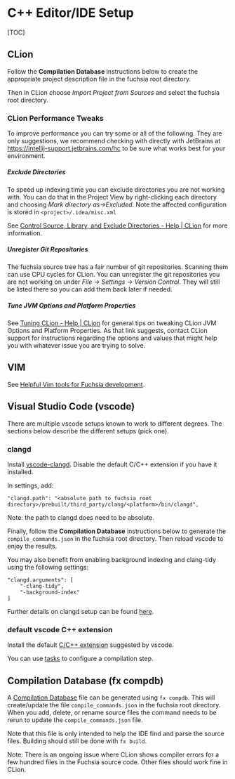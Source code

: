 # C++ Editor/IDE Setup

[TOC]

## CLion

Follow the **Compilation Database** instructions below to create the
appropriate project description file in the fuchsia root directory.

Then in CLion choose *Import Project from Sources* and select the
fuchsia root directory.

### CLion Performance Tweaks

To improve performance you can try some or all of the following. They
are only suggestions, we recommend checking with directly with JetBrains
at <https://intellij-support.jetbrains.com/hc> to be sure what works
best for your environment.

##### Exclude Directories

To speed up indexing time you can exclude directories you are not
working with. You can do that in the Project View by
right-clicking each directory and choosing
*Mark directory as->Excluded*. Note the affected configuration is stored
in `<project>/.idea/misc.xml`

See
[Control Source, Library, and Exclude Directories \- Help \| CLion](https://www.jetbrains.com/help/clion/controlling-source-library-and-exclude-directories.html)
for more information.

##### Unregister Git Repositories

The fuchsia source tree has a fair number of git repositories. Scanning
them can use CPU cycles for CLion. You can unregister the git
repositories you are not working on under
*File -> Settings -> Version Control*. They will still be listed there
so you can add them back later if needed.

##### Tune JVM Options and Platform Properties

See
[Tuning CLion \- Help \| CLion](https://www.jetbrains.com/help/clion/tuning-the-ide.html)
for general tips on tweaking CLion JVM Options and Platform Properties.
As that link suggests, contact CLion support for instructions
regarding the options and values that might help you with whatever issue
you are trying to solve.

## VIM

See [Helpful Vim tools for Fuchsia development](/scripts/vim/README.md).

## Visual Studio Code (vscode)

There are multiple vscode setups known to work to different degrees. The
sections below describe the different setups (pick one).

### clangd

Install
[vscode-clangd](https://marketplace.visualstudio.com/items?itemName=llvm-vs-code-extensions.vscode-clangd).
Disable the default C/C++ extension if you have it installed.

In settings, add:

```
"clangd.path": "<absolute path to fuchsia root directory>/prebuilt/third_party/clang/<platform>/bin/clangd",
```

Note: the path to clangd does need to be absolute.

Finally, follow the **Compilation Database** instructions below to
generate the `compile_commands.json` in the fuchsia root directory. Then
reload vscode to enjoy the results.

You may also benefit from enabling background indexing and clang-tidy using the following settings:

```
"clangd.arguments": [
    "-clang-tidy",
    "-background-index"
]
```

Further details on clangd setup can be found [here](https://clang.llvm.org/extra/clangd/Installation.html).

### default vscode C++ extension

Install the default [C/C++ extension](https://marketplace.visualstudio.com/items?itemName=ms-vscode.cpptools)
suggested by vscode.

You can use [tasks](https://code.visualstudio.com/docs/editor/tasks) to
configure a compilation step.

## Compilation Database (fx compdb)

A [Compilation
Database](https://clang.llvm.org/docs/JSONCompilationDatabase.html) file
can be generated using `fx compdb`. This will create/update the file
`compile_commands.json` in the fuchsia root directory. When you add,
delete, or rename source files the command needs to be rerun to update
the `compile_commands.json` file.

Note that this file is only intended to help the IDE find and parse
the source files. Building should still be done with `fx build`.

Note: There is an ongoing issue where CLion shows compiler errors for a few
hundred files in the Fuchsia source code. Other files should work
fine in CLion.
